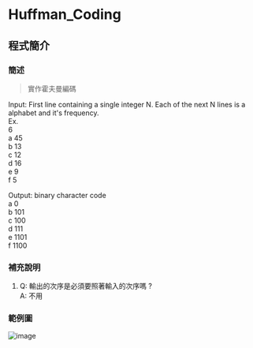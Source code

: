 # Huffman_Coding
## 程式簡介
### 簡述
> 實作霍夫曼編碼

Input: First line containing a single integer N. Each of the next N lines is a alphabet and it's frequency.  
Ex.  
6  
a 45  
b 13  
c 12  
d 16  
e 9  
f 5  
  
Output: binary character code  
a 0  
b 101  
c 100  
d 111  
e 1101  
f 1100  

### 補充說明
1. Q: 輸出的次序是必須要照著輸入的次序嗎 ?   
A: 不用

### 範例圖
![image](https://user-images.githubusercontent.com/86537930/126048427-ff490a03-6d05-4c42-9973-417e80b2903f.png)
